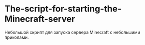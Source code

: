 # The-script-for-starting-the-Minecraft-server
Небольшой скрипт для запуска сервера Minecraft с небольшими приколами.
